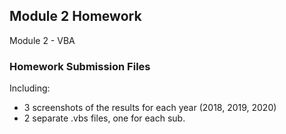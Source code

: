 ## Module 2 Homework
Module 2 - VBA 

### Homework Submission Files
Including:
* 3 screenshots of the results for each year (2018, 2019, 2020)
* 2 separate .vbs files, one for each sub.
